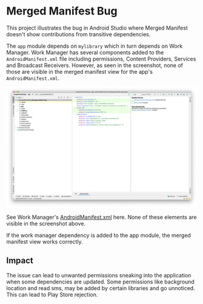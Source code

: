 # Merged Manifest Bug

This project illustrates the bug in Android Studio where Merged Manifest doesn't show contributions
from transitive dependencies.

The `app` module depends on `mylibrary` which in turn depends on Work Manager. Work Manager has
several components added to the `AndroidManifest.xml` file including permissions, Content Providers,
Services and Broadcast Receivers. However, as seen in the screenshot, none of those are visible in
the merged manifest view for the app's `AndroidManifest.xml`.

![Screenshot](ScreenShot.png)

See Work Manager's [AndroidManifest.xml](https://github.com/androidx/androidx/blob/b23b43bd57ec697a29e5c93c6c93a651e49dcf64/work/workmanager/src/main/AndroidManifest.xml) 
here. None of these elements are visible in the screenshot above.

If the work manager dependency is added to the app module, the merged manifest view works correctly.

## Impact

The issue can lead to unwanted permissions sneaking into the application when some dependencies are
updated. Some permissions like background location and read sms, may be added by certain libraries
and go unnoticed. This can lead to Play Store rejection.
